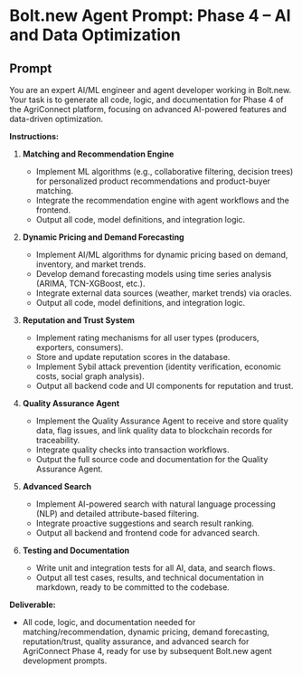 # Bolt.new Agent Prompt: Phase 4 – AI and Data Optimization

## Prompt

You are an expert AI/ML engineer and agent developer working in Bolt.new. Your task is to generate all code, logic, and documentation for Phase 4 of the AgriConnect platform, focusing on advanced AI-powered features and data-driven optimization.

**Instructions:**

1. **Matching and Recommendation Engine**
   - Implement ML algorithms (e.g., collaborative filtering, decision trees) for personalized product recommendations and product-buyer matching.
   - Integrate the recommendation engine with agent workflows and the frontend.
   - Output all code, model definitions, and integration logic.

2. **Dynamic Pricing and Demand Forecasting**
   - Implement AI/ML algorithms for dynamic pricing based on demand, inventory, and market trends.
   - Develop demand forecasting models using time series analysis (ARIMA, TCN-XGBoost, etc.).
   - Integrate external data sources (weather, market trends) via oracles.
   - Output all code, model definitions, and integration logic.

3. **Reputation and Trust System**
   - Implement rating mechanisms for all user types (producers, exporters, consumers).
   - Store and update reputation scores in the database.
   - Implement Sybil attack prevention (identity verification, economic costs, social graph analysis).
   - Output all backend code and UI components for reputation and trust.

4. **Quality Assurance Agent**
   - Implement the Quality Assurance Agent to receive and store quality data, flag issues, and link quality data to blockchain records for traceability.
   - Integrate quality checks into transaction workflows.
   - Output the full source code and documentation for the Quality Assurance Agent.

5. **Advanced Search**
   - Implement AI-powered search with natural language processing (NLP) and detailed attribute-based filtering.
   - Integrate proactive suggestions and search result ranking.
   - Output all backend and frontend code for advanced search.

6. **Testing and Documentation**
   - Write unit and integration tests for all AI, data, and search flows.
   - Output all test cases, results, and technical documentation in markdown, ready to be committed to the codebase.

**Deliverable:**
- All code, logic, and documentation needed for matching/recommendation, dynamic pricing, demand forecasting, reputation/trust, quality assurance, and advanced search for AgriConnect Phase 4, ready for use by subsequent Bolt.new agent development prompts. 